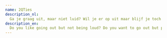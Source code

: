 ```yaml
---
name: 2QTies
description_nl:
  Ga je graag uit, maar niet luid? Wil je er op uit maar blijf je toch liever binnen? Sluit je dan aan bij deze groepschat om alle updates te krijgen over onze 2QT-avond waar je gezellig kunt praten, boeken kunt lezen met anderen of wat bordspellen kunt spelen.
description_en:
  Do you like going out but not being loud? Do you want to go out but prefer staying in? Then join this group chat to get all the updates about our 2QT evening where you can have a nice chat, read books with others or play some board games.
---
```

